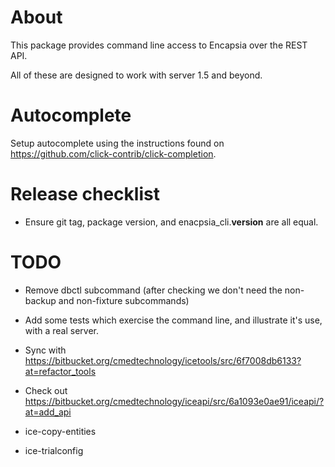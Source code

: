 # About

This package provides command line access to Encapsia over the REST API.

All of these are designed to work with server 1.5 and beyond.

# Autocomplete

Setup autocomplete using the instructions found on https://github.com/click-contrib/click-completion.

# Release checklist

* Ensure git tag, package version, and enacpsia_cli.__version__ are all equal.

# TODO

* Remove dbctl subcommand (after checking we don't need the non-backup and non-fixture subcommands)

* Add some tests which exercise the command line, and illustrate it's use, with a real server.
* Sync with https://bitbucket.org/cmedtechnology/icetools/src/6f7008db6133?at=refactor_tools
* Check out https://bitbucket.org/cmedtechnology/iceapi/src/6a1093e0ae91/iceapi/?at=add_api
* ice-copy-entities
* ice-trialconfig